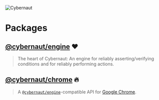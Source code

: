 ![Cybernaut][cybernaut-logo]

# Packages

## [@cybernaut/engine][package-engine] ❤️

> The heart of Cybernaut: An engine for reliably asserting/verifying conditions and for reliably performing actions.

## [@cybernaut/chrome][package-chrome] 🔥

> A [`@cybernaut/engine`][package-engine]-compatible API for [Google Chrome][external-google-chrome].

[cybernaut-logo]: https://clebert.github.io/cybernaut/logo.svg

[package-chrome]: https://github.com/clebert/cybernaut/tree/master/@cybernaut/chrome
[package-engine]: https://github.com/clebert/cybernaut/tree/master/@cybernaut/engine

[external-google-chrome]: https://www.google.com/chrome/
